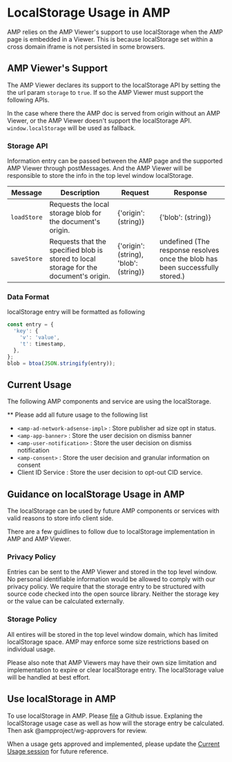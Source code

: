 <!---
Copyright 2019 The AMP HTML Authors. All Rights Reserved.

Licensed under the Apache License, Version 2.0 (the "License");
you may not use this file except in compliance with the License.
You may obtain a copy of the License at

      http://www.apache.org/licenses/LICENSE-2.0

Unless required by applicable law or agreed to in writing, software
distributed under the License is distributed on an "AS-IS" BASIS,
WITHOUT WARRANTIES OR CONDITIONS OF ANY KIND, either express or implied.
See the License for the specific language governing permissions and
limitations under the License.
-->

# LocalStorage Usage in AMP

AMP relies on the AMP Viewer's support to use localStorage when the AMP page is embedded in a Viewer. This is because localStorage set within a cross domain iframe is not persisted in some browsers.

## AMP Viewer's Support

The AMP Viewer declares its support to the localStorage API by setting the the url param `storage` to `true`. If so the AMP Viewer must support the following APIs.

In the case where there the AMP doc is served from origin without an AMP Viewer, or the AMP Viewer doesn't support the localStorage API. `window.localStorage` will be used as fallback.

### Storage API

Information entry can be passed between the AMP page and the supported AMP Viewer through postMessages. And the AMP Viewer will be responsible to store the info in the top level window localStorage.

| Message     | Description                                                                            | Request                                | Response                                                                      |
| ----------- | -------------------------------------------------------------------------------------- | -------------------------------------- | ----------------------------------------------------------------------------- |
| `loadStore` | Requests the local storage blob for the document's origin.                             | {'origin': (string)}                   | {'blob': (string)}                                                            |
| `saveStore` | Requests that the specified blob is stored to local storage for the document's origin. | {'origin': (string), 'blob': (string)} | undefined (The response resolves once the blob has been successfully stored.) |

### Data Format

localStorage entry will be formatted as following

```js
const entry = {
  'key': {
    'v': 'value',
    't': timestamp,
  },
};
blob = btoa(JSON.stringify(entry));
```

## Current Usage

The following AMP components and service are using the localStorage.

\*\* Please add all future usage to the following list

-   `<amp-ad-network-adsense-impl>` : Store publisher ad size opt in status.
-   `<amp-app-banner>` : Store the user decision on dismiss banner
-   `<amp-user-notification>` : Store the user decision on dismiss notification
-   `<amp-consent>` : Store the user decision and granular information on consent
-   Client ID Service : Store the user decision to opt-out CID service.

## Guidance on localStorage Usage in AMP

The localStorage can be used by future AMP components or services with valid reasons to store info client side.

There are a few guidlines to follow due to localStorage implementation in AMP and AMP Viewer.

### Privacy Policy

Entries can be sent to the AMP Viewer and stored in the top level window. No personal identifiable information would be allowed to comply with our privacy policy. We require that the storage entry to be structured with source code checked into the open source library. Neither the storage key or the value can be calculated externally.

### Storage Policy

All entires will be stored in the top level window domain, which has limited localStorage space. AMP may enforce some size restrictions based on individual usage.

Please also note that AMP Viewers may have their own size limitation and implementation to expire or clear localStorage entry. The localStorage value will be handled at best effort.

## Use localStorage in AMP

To use localStorage in AMP. Please [file](https://github.com/ampproject/amphtml/issues/new?assignees=&labels=INTENT+TO+IMPLEMENT&template=intent-to-implement--i2i-.md&title=I2I%3A+%3Cyour+feature%2Fchange%3E) a Github issue. Explaning the localStorage usage case as well as how will the storage entry be calculated. Then ask @ampproject/wg-approvers for review.

When a usage gets approved and implemented, please update the [Current Usage session](#current-usage) for future reference.
